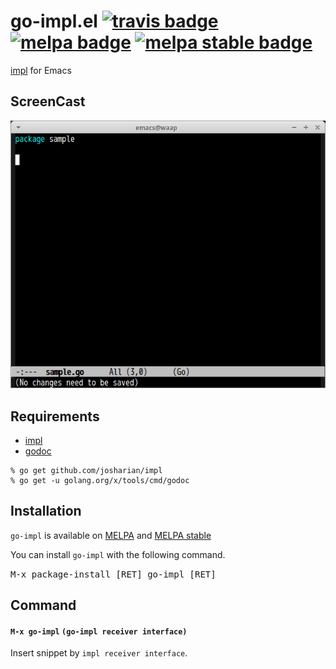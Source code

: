 # go-impl.el [![travis badge][travis-badge]][travis-link] [![melpa badge][melpa-badge]][melpa-link] [![melpa stable badge][melpa-stable-badge]][melpa-stable-link]

[impl](https://github.com/josharian/impl) for Emacs

## ScreenCast

![go-impl.el](image/go-impl.gif)


## Requirements

- [impl](https://github.com/josharian/impl)
- [godoc](https://godoc.org/golang.org/x/tools/cmd/godoc)

```
% go get github.com/josharian/impl
% go get -u golang.org/x/tools/cmd/godoc
```


## Installation

`go-impl` is available on [MELPA](https://melpa.org/) and [MELPA stable](https://stable.melpa.org/)

You can install `go-impl` with the following command.

<kbd>M-x package-install [RET] go-impl [RET]</kbd>


## Command

#### `M-x go-impl` `(go-impl receiver interface)`

Insert snippet by `impl receiver interface`.

[travis-badge]: https://travis-ci.org/syohex/emacs-go-impl.svg
[travis-link]: https://travis-ci.org/syohex/emacs-go-impl
[melpa-link]: https://melpa.org/#/go-impl
[melpa-stable-link]: https://stable.melpa.org/#/go-impl
[melpa-badge]: https://melpa.org/packages/go-impl-badge.svg
[melpa-stable-badge]: https://stable.melpa.org/packages/go-impl-badge.svg
